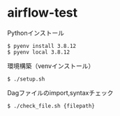 # airflow-test  

Pythonインストール  
```
$ pyenv install 3.8.12
$ pyenv local 3.8.12
```

環境構築（venvインストール）
```
$ ./setup.sh
```

Dagファイルのimport,syntaxチェック
```
$ ./check_file.sh {filepath}
```

